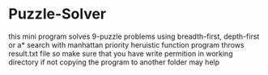 # Puzzle-Solver
this mini program solves 9-puzzle problems using breadth-first, depth-first or a* search with manhattan priority heruistic function
program throws result.txt file so make sure that you have write permition in working directory if not copying the program to another folder may help

